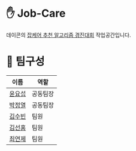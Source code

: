 # ✋ Job-Care
데이콘의 [잡케어 추천 알고리즘 경진대회](https://dacon.io/competitions/official/235863/overview/description) 작업공간입니다.

# 💁 팀구성

|이름|역할|
|---------|---------|
|[윤요섭](https://github.com/yunyoseob)|공동팀장|
|[박정열](https://github.com/qkrwjdduf159)|공동팀장|
|[김수빈](https://github.com/AshbeeKim)|팀원|
|[김선홍](https://github.com/seonhong416)|팀원|
|[최연제](https://github.com/oliviachchoi)|팀원|




